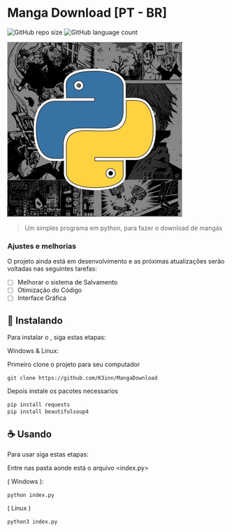 # Manga Download [PT - BR]

![GitHub repo size](https://img.shields.io/github/repo-size/K3inn/MangaDownload)
![GitHub language count](https://img.shields.io/github/languages/count/K3inn/MangaDownload)

<img src="https://github.com/K3inn/MangaDownload/blob/master/assets/cover.png" alt="exemplo imagem">

> Um simples programa em python, para fazer o download de mangás

### Ajustes e melhorias

O projeto ainda está em desenvolvimento e as próximas atualizações serão voltadas nas seguintes tarefas:

- [ ] Melhorar o sistema de Salvamento
- [ ] Otimização do Código
- [ ] Interface Gráfica

## 🚀 Instalando <Manga Download>

Para instalar o <Manga Download>, siga estas etapas:

Windows & Linux:

Primeiro clone o projeto para seu computador
```
git clone https://github.com/K3inn/MangaDownload
```

Depois instale os pacotes necessarios
```
pip install requests
pip install beautifulsoup4
```

## ☕ Usando <Manga Download>

Para usar <Manga Download> siga estas etapas:

Entre nas pasta aonde está o arquivo <index.py>

( Windows ):
```
python index.py
```

( Linux )
```
python3 index.py
```
